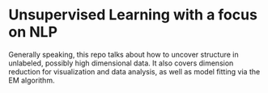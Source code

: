 # Unsupervised Learning with a focus on NLP

Generally speaking, this repo talks about how to uncover structure in unlabeled, possibly high dimensional data. 
It also covers dimension reduction for visualization and data analysis, as well as model fitting via the EM algorithm.
